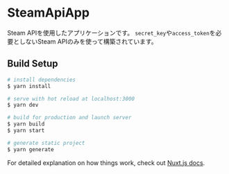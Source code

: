 # SteamApiApp
Steam APIを使用したアプリケーションです。
`secret_key`や`access_token`を必要としないSteam APIのみを使って構築されています。

## Build Setup

```bash
# install dependencies
$ yarn install

# serve with hot reload at localhost:3000
$ yarn dev

# build for production and launch server
$ yarn build
$ yarn start

# generate static project
$ yarn generate
```

For detailed explanation on how things work, check out [Nuxt.js docs](https://nuxtjs.org).
